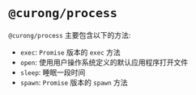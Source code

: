 # `@curong/process`


`@curong/process` 主要包含以下的方法:

- `exec`: `Promise` 版本的 `exec` 方法
- `open`: 使用用户操作系统定义的默认应用程序打开文件
- `sleep`: 睡眠一段时间
- `spawn`: `Promise` 版本的 `spawn` 方法
